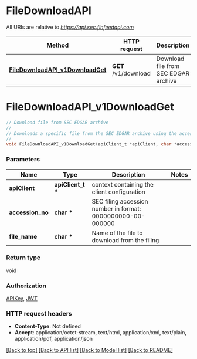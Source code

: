 # FileDownloadAPI

All URIs are relative to *https://api.sec.finfeedapi.com*

Method | HTTP request | Description
------------- | ------------- | -------------
[**FileDownloadAPI_v1DownloadGet**](FileDownloadAPI.md#FileDownloadAPI_v1DownloadGet) | **GET** /v1/download | Download file from SEC EDGAR archive


# **FileDownloadAPI_v1DownloadGet**
```c
// Download file from SEC EDGAR archive
//
// Downloads a specific file from the SEC EDGAR archive using the accession number and filename. The file is streamed directly from the SEC servers to the client.  ### Accession Number Format Accession numbers must be in the format: 0000000000-00-000000 (10 digits, dash, 2 digits, dash, 6 digits)  ### File Name Examples - Primary documents: `d123456d10k.htm`, `d789012d8k.htm` - XBRL files: `d123456d10k_htm.xml`, `FilingSummary.xml` - Exhibits: `d123456dexhibit99.htm`, `d123456dex101.htm`  ### File Types The endpoint supports downloading various file types from SEC filings: - HTML documents (.htm, .html) - XBRL files (.xml, .xsd) - Text files (.txt) - PDF files (.pdf) - Other document formats as submitted to SEC  :::tip You can find available filenames for a specific filing using the `/v1/filings` endpoint first :::  :::warning This endpoint streams files directly from the SEC. Large files may take longer to download. :::
//
void FileDownloadAPI_v1DownloadGet(apiClient_t *apiClient, char *accession_no, char *file_name);
```

### Parameters
Name | Type | Description  | Notes
------------- | ------------- | ------------- | -------------
**apiClient** | **apiClient_t \*** | context containing the client configuration |
**accession_no** | **char \*** | SEC filing accession number in format: 0000000000-00-000000 | 
**file_name** | **char \*** | Name of the file to download from the filing | 

### Return type

void

### Authorization

[APIKey](../README.md#APIKey), [JWT](../README.md#JWT)

### HTTP request headers

 - **Content-Type**: Not defined
 - **Accept**: application/octet-stream, text/html, application/xml, text/plain, application/pdf, application/json

[[Back to top]](#) [[Back to API list]](../README.md#documentation-for-api-endpoints) [[Back to Model list]](../README.md#documentation-for-models) [[Back to README]](../README.md)

